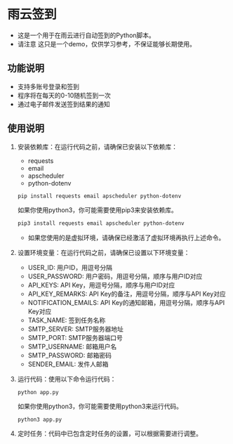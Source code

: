 # 雨云签到

- 这是一个用于在雨云进行自动签到的Python脚本。
- 请注意 这只是一个demo，仅供学习参考，不保证能够长期使用。
## 功能说明

- 支持多账号登录和签到
- 程序将在每天的0-10随机签到一次
- 通过电子邮件发送签到结果的通知


## 使用说明

1. 安装依赖库：在运行代码之前，请确保已安装以下依赖库：
   - requests
   - email
   - apscheduler
   - python-dotenv
  
   ```bash
   pip install requests email apscheduler python-dotenv
   ```
   如果你使用python3，你可能需要使用pip3来安装依赖库。
   ```bash
   pip3 install requests email apscheduler python-dotenv
   ```
   - 如果您使用的是虚拟环境，请确保已经激活了虚拟环境再执行上述命令。
2. 设置环境变量：在运行代码之前，请确保已设置以下环境变量：
   - USER_ID: 用户ID，用逗号分隔
   - USER_PASSWORD: 用户密码，用逗号分隔，顺序与用户ID对应
   - API_KEYS: API Key，用逗号分隔，顺序与用户ID对应
   - API_KEY_REMARKS: API Key的备注，用逗号分隔，顺序与API Key对应
   - NOTIFICATION_EMAILS: API Key的通知邮箱，用逗号分隔，顺序与API Key对应
   - TASK_NAME: 签到任务名称
   - SMTP_SERVER: SMTP服务器地址
   - SMTP_PORT: SMTP服务器端口号
   - SMTP_USERNAME: 邮箱用户名
   - SMTP_PASSWORD: 邮箱密码
   - SENDER_EMAIL: 发件人邮箱

3. 运行代码：使用以下命令运行代码：
   ```
   python app.py
   ```
   如果你使用python3，你可能需要使用python3来运行代码。
   ```
   python3 app.py
   ```

4. 定时任务：代码中已包含定时任务的设置，可以根据需要进行调整。


